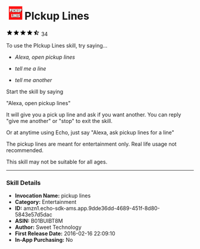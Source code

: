 # &nbsp;<img src="app_icon" alt="PIckup Lines icon" width="36"> PIckup Lines
![4.4 stars](../../../images/ic_star_black_18dp_1x.png)![4.4 stars](../../../images/ic_star_black_18dp_1x.png)![4.4 stars](../../../images/ic_star_black_18dp_1x.png)![4.4 stars](../../../images/ic_star_black_18dp_1x.png)![4.4 stars](../../../images/ic_star_half_black_18dp_1x.png) 34

To use the PIckup Lines skill, try saying...

* *Alexa, open pickup lines*

* *tell me a line*

* *tell me another*

Start the skill by saying

"Alexa, open pickup lines"

It will give you a pick up line and ask if you want another.  You can reply "give me another" or "stop" to exit the skill.

Or at anytime using Echo, just  say 
"Alexa, ask pickup lines for a line"

The pickup lines are meant for entertainment only.  Real life usage not recommended.

This skill may not be suitable for all ages.

***

### Skill Details

* **Invocation Name:** pickup lines
* **Category:** Entertainment
* **ID:** amzn1.echo-sdk-ams.app.9dde36dd-4689-451f-8d80-5843e57d5dac
* **ASIN:** B01BUIBT8M
* **Author:** Sweet Technology
* **First Release Date:** 2016-02-16 22:09:10
* **In-App Purchasing:** No

